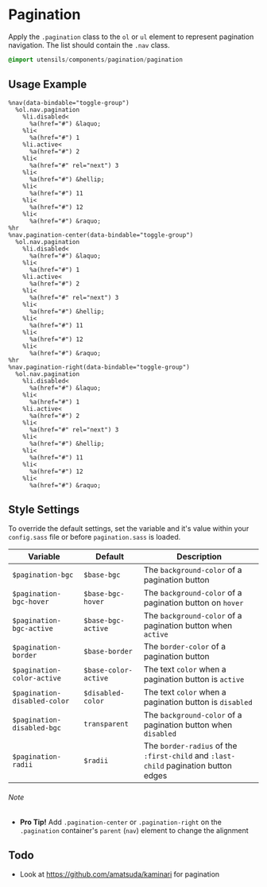 
# Pagination
Apply the `.pagination` class to the `ol` or `ul` element to
represent pagination navigation. The list should contain the `.nav` class.

```sass
@import utensils/components/pagination/pagination
```

## Usage Example

<!--~ markup/pagination.html.haml -->
```haml
%nav(data-bindable="toggle-group")
  %ol.nav.pagination
    %li.disabled<
      %a(href="#") &laquo;
    %li<
      %a(href="#") 1
    %li.active<
      %a(href="#") 2
    %li<
      %a(href="#" rel="next") 3
    %li<
      %a(href="#") &hellip;
    %li<
      %a(href="#") 11
    %li<
      %a(href="#") 12
    %li<
      %a(href="#") &raquo;
%hr
%nav.pagination-center(data-bindable="toggle-group")
  %ol.nav.pagination
    %li.disabled<
      %a(href="#") &laquo;
    %li<
      %a(href="#") 1
    %li.active<
      %a(href="#") 2
    %li<
      %a(href="#" rel="next") 3
    %li<
      %a(href="#") &hellip;
    %li<
      %a(href="#") 11
    %li<
      %a(href="#") 12
    %li<
      %a(href="#") &raquo;
%hr
%nav.pagination-right(data-bindable="toggle-group")
  %ol.nav.pagination
    %li.disabled<
      %a(href="#") &laquo;
    %li<
      %a(href="#") 1
    %li.active<
      %a(href="#") 2
    %li<
      %a(href="#" rel="next") 3
    %li<
      %a(href="#") &hellip;
    %li<
      %a(href="#") 11
    %li<
      %a(href="#") 12
    %li<
      %a(href="#") &raquo;
```
<!-- end -->

## Style Settings
To override the default settings, set the variable and it's value
within your `config.sass` file or before `pagination.sass` is loaded.

Variable                     | Default               | Description
---------------------------- | --------------------- | -------------------------------------------
`$pagination-bgc`            | `$base-bgc`           | The `background-color` of a pagination button
`$pagination-bgc-hover`      | `$base-bgc-hover`     | The `background-color` of a pagination button on `hover`
`$pagination-bgc-active`     | `$base-bgc-active`    | The `background-color` of a pagination button when `active`
`$pagination-border`         | `$base-border`        | The `border-color` of a pagination button
`$pagination-color-active`   | `$base-color-active`  | The text `color` when a pagination button is `active`
`$pagination-disabled-color` | `$disabled-color`     | The text `color` when a pagination button is `disabled`
`$pagination-disabled-bgc`   | `transparent`         | The `background-color` of a pagination button when `disabled`
`$pagination-radii`          | `$radii`              | The `border-radius` of the `:first-child` and `:last-child` pagination button edges


###### Note
- **Pro Tip!** Add `.pagination-center` or `.pagination-right` on the `.pagination` container's `parent` (`nav`) element to change the alignment

## Todo
- Look at https://github.com/amatsuda/kaminari for pagination

